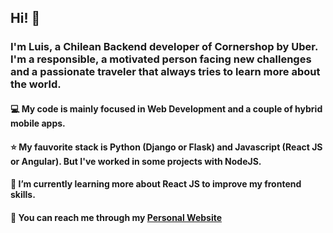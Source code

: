 ## Hi! 👋

### I'm Luis, a Chilean Backend developer of Cornershop by Uber. I'm a responsible, a motivated person facing new challenges and a passionate traveler that always tries to learn more about the world.

#### 💻 My code is mainly focused in Web Development and a couple of hybrid mobile apps.
#### ⭐ My fauvorite stack is Python (Django or Flask) and Javascript (React JS or Angular). But I've worked in some projects with NodeJS.
#### 🌱 I’m currently learning more about React JS to improve my frontend skills.

#### 💬 You can reach me through my [Personal Website](https://www.lpsoftware.space)
